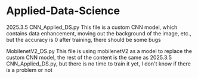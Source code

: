 # Applied-Data-Science
2025.3.5 CNN_Applied_DS.py This file is a custom CNN model, which contains data enhancement, moving out the background of the image, etc., but the accuracy is 0 after training, there should be some bugs

MobilenetV2_DS.py This file is using mobilenetV2 as a model to replace the custom CNN model, the rest of the content is the same as 2025.3.5 CNN_Applied_DS.py, but there is no time to train it yet, I don't know if there is a problem or not
